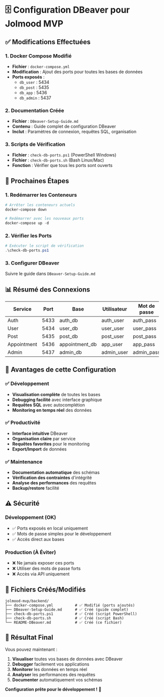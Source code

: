 # 🗄️ Configuration DBeaver pour Jolmood MVP

## ✅ Modifications Effectuées

### 1. Docker Compose Modifié

- **Fichier** : `docker-compose.yml`
- **Modification** : Ajout des ports pour toutes les bases de données
- **Ports exposés** :
  - `db_user` : 5434
  - `db_post` : 5435
  - `db_app` : 5436
  - `db_admin` : 5437

### 2. Documentation Créée

- **Fichier** : `DBeaver-Setup-Guide.md`
- **Contenu** : Guide complet de configuration DBeaver
- **Inclut** : Paramètres de connexion, requêtes SQL, organisation

### 3. Scripts de Vérification

- **Fichier** : `check-db-ports.ps1` (PowerShell Windows)
- **Fichier** : `check-db-ports.sh` (Bash Linux/Mac)
- **Fonction** : Vérifier que tous les ports sont ouverts

## 🚀 Prochaines Étapes

### 1. Redémarrer les Conteneurs

```powershell
# Arrêter les conteneurs actuels
docker-compose down

# Redémarrer avec les nouveaux ports
docker-compose up -d
```

### 2. Vérifier les Ports

```powershell
# Exécuter le script de vérification
.\check-db-ports.ps1
```

### 3. Configurer DBeaver

Suivre le guide dans `DBeaver-Setup-Guide.md`

## 📊 Résumé des Connexions

| Service     | Port | Base           | Utilisateur | Mot de passe |
| ----------- | ---- | -------------- | ----------- | ------------ |
| Auth        | 5433 | auth_db        | auth_user   | auth_pass    |
| User        | 5434 | user_db        | user_user   | user_pass    |
| Post        | 5435 | post_db        | post_user   | post_pass    |
| Appointment | 5436 | appointment_db | app_user    | app_pass     |
| Admin       | 5437 | admin_db       | admin_user  | admin_pass   |

## 🎯 Avantages de cette Configuration

### ✅ Développement

- **Visualisation complète** de toutes les bases
- **Debugging facilité** avec interface graphique
- **Requêtes SQL** avec autocomplétion
- **Monitoring en temps réel** des données

### ✅ Productivité

- **Interface intuitive** DBeaver
- **Organisation claire** par service
- **Requêtes favorites** pour le monitoring
- **Export/Import** de données

### ✅ Maintenance

- **Documentation automatique** des schémas
- **Vérification des contraintes** d'intégrité
- **Analyse des performances** des requêtes
- **Backup/restore** facilité

## ⚠️ Sécurité

### Développement (OK)

- ✅ Ports exposés en local uniquement
- ✅ Mots de passe simples pour le développement
- ✅ Accès direct aux bases

### Production (À Éviter)

- ❌ Ne jamais exposer ces ports
- ❌ Utiliser des mots de passe forts
- ❌ Accès via API uniquement

## 📁 Fichiers Créés/Modifiés

```
jolmood-mvp/backend/
├── docker-compose.yml          # ✅ Modifié (ports ajoutés)
├── DBeaver-Setup-Guide.md      # ✅ Créé (guide complet)
├── check-db-ports.ps1          # ✅ Créé (script PowerShell)
├── check-db-ports.sh           # ✅ Créé (script Bash)
└── README-DBeaver.md           # ✅ Créé (ce fichier)
```

## 🎉 Résultat Final

Vous pouvez maintenant :

1. **Visualiser** toutes vos bases de données avec DBeaver
2. **Debugger** facilement vos applications
3. **Monitorer** les données en temps réel
4. **Analyser** les performances des requêtes
5. **Documenter** automatiquement vos schémas

**Configuration prête pour le développement !** 🚀





